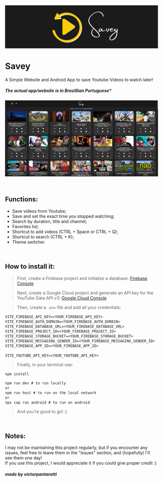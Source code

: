 ![Savey Banner](Savey-Banner.png)
# Savey

A Simple Website and Android App to save Youtube Videos to watch later!
##### The actual app/website is in Brazillian Portuguese*

![Savey Example Screenshot](Savey-ExampleScreenshot.png)

<br />

## Functions:

- Save videos from Youtube;
- Save and set the exact time you stopped watching;
- Search by duration, title and channel;
- Favorites list;
- Shortcut to add videos (CTRL + Space or CTRL + Q);
- Shortcut to search (CTRL + K);
- Theme switcher.
<br />

## How to install it:

> First, create a Firebase project and initialize a database:
[Firebase Console](https://console.firebase.google.com/u/0/)

> Next, create a Google Cloud project and generate an API key for the YouTube Data API v3:
[Google Cloud Console](console.cloud.google.com/welcome)

> Then, create a `.env` file and add all your credentials:
```
VITE_FIREBASE_API_KEY=<YOUR_FIREBASE_API_KEY>
VITE_FIREBASE_AUTH_DOMAIN=<YOUR_FIREBASE_AUTH_DOMAIN>
VITE_FIREBASE_DATABASE_URL=<YOUR_FIREBASE_DATABASE_URL>
VITE_FIREBASE_PROJECT_ID=<YOUR_FIREBASE_PROJECT_ID>
VITE_FIREBASE_STORAGE_BUCKET=<YOUR_FIREBASE_STORAGE_BUCKET>
VITE_FIREBASE_MESSAGING_SENDER_ID=<YOUR_FIREBASE_MESSAGING_SENDER_ID>
VITE_FIREBASE_APP_ID=<YOUR_FIREBASE_APP_ID>

VITE_YOUTUBE_API_KEY=<YOUR_YOUTUBE_API_KEY>
```

> Finally, in your terminal use:
```
npm install
```
```
npm run dev # to run locally
or
npm run host # to run on the local network
or
npx cap run android # to run on android
```

> And you're good to go! :)
<br />

## Notes:

I may not be maintaining this project regularly, but if you encounter any issues, feel free to leave them in the "Issues" section, and (hopefully) I'll see them one day!
<br />
If you use this project, I would appreciate it if you could give proper credit :)

##### made by victorpantarotti